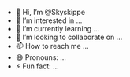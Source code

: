 - 👋 Hi, I’m @Skyskippe
- 👀 I’m interested in ...
- 🌱 I’m currently learning ...
- 💞️ I’m looking to collaborate on ...
- 📫 How to reach me ...
- 😄 Pronouns: ...
- ⚡ Fun fact: ...

<!---
Skyskippe/Skyskippe is a ✨ special ✨ repository because its `README.md` (this file) appears on your GitHub profile.
You can click the Preview link to take a look at your changes.
--->
